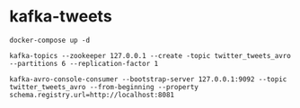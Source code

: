 # kafka-tweets

`docker-compose up -d`

`kafka-topics --zookeeper 127.0.0.1 --create -topic twitter_tweets_avro --partitions 6 --replication-factor 1`

`kafka-avro-console-consumer --bootstrap-server 127.0.0.1:9092 --topic twitter_tweets_avro --from-beginning --property schema.registry.url=http://localhost:8081`
